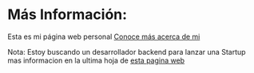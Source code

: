 # Más Información:

Esta es mi página web personal
[Conoce más acerca de mi](https://www.facebook.com/william.nolascob)

Nota: Estoy buscando un desarrollador backend para lanzar una Startup mas informacion en la ultima hoja de [esta pagina web](http://williamnolasco.github.io/)
